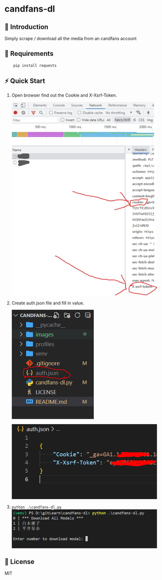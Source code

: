 # candfans-dl

## 🎇 Introduction

Simply scrape / download all the media from an candfans account

## 🌟 Requirements

```
    pip install requests
```

## ⚡ Quick Start

1. Open browser find out the Cookie and X-Xsrf-Token.

    ![session](./images/file.jpg)

2. Create auth.json file and fill in value.

    ![auth.json](./images/file.PNG)

    ![auth.json](./images/auth.PNG)

3. `python .\candfans-dl.py`
    ![session](./images/cmd.PNG)

## 🔔 License
MIT
